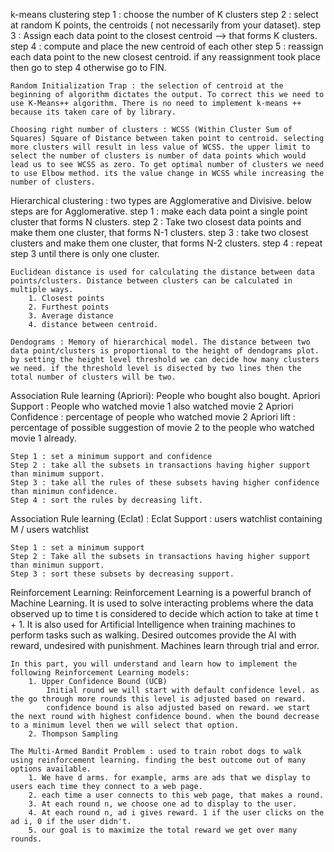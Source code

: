 k-means clustering
    step 1 : choose the number of K clusters
    step 2 : select at random K points, the centroids ( not necessarily from your dataset).
    step 3 : Assign each data point to the closest centroid --> that forms K clusters.
    step 4 : compute and place the new centroid of each other
    step 5 : reassign each data point to the new closest centroid. if any reassignment 
                took place then go to step 4 otherwise go to FIN.
    
    Random Initialization Trap : the selection of centroid at the beginning of algorithm dictates the output. To correct this we need to use K-Means++ algorithm. There is no need to implement k-means ++ because its taken care of by library.

    Choosing right number of clusters : WCSS (Within Cluster Sum of Squares) Square of Distance between taken point to centroid. selecting more clusters will result in less value of WCSS. the upper limit to select the number of clusters is number of data points which would lead us to see WCSS as zero. To get optimal number of clusters we need to use Elbow method. its the value change in WCSS while increasing the number of clusters.

Hierarchical clustering : two types are Agglomerative and Divisive. below steps are for Agglomerative.
    step 1 : make each data point a single point cluster that forms N clusters.
    step 2 : Take two closest data points and make them one cluster, that forms N-1 clusters.
    step 3 : take two closest clusters and make them one cluster, that forms N-2 clusters.
    step 4 : repeat step 3 until there is only one cluster.

    Euclidean distance is used for calculating the distance between data points/clusters. Distance between clusters can be calculated in multiple ways.
        1. Closest points
        2. Furthest points
        3. Average distance
        4. distance between centroid.
    
    Dendograms : Memory of hierarchical model. The distance between two data point/clusters is proportional to the height of dendograms plot. by setting the height level threshold we can decide how many clusters we need. if the threshold level is disected by two lines then the total number of clusters will be two.

Association Rule learning (Apriori): People who bought also bought. 
    Apriori Support : People who watched movie 1 also watched movie 2
    Apriori Confidence : percentage of people who watched movie 2 
    Apriori lift : percentage of possible suggestion of movie 2 to the people who watched movie 1 already.

    Step 1 : set a minimum support and confidence
    Step 2 : take all the subsets in transactions having higher support than minimum support.
    Step 3 : take all the rules of these subsets having higher confidence than minimun confidence.
    Step 4 : sort the rules by decreasing lift.

Association Rule learning (Eclat) : 
    Eclat Support : users watchlist containing M / users watchlist

    Step 1 : set a minimum support
    Step 2 : Take all the subsets in transactions having higher support than minimun support.
    Step 3 : sort these subsets by decreasing support.

Reinforcement Learning:
    Reinforcement Learning is a powerful branch of Machine Learning. It is used to solve interacting problems where the data observed up to time t is considered to decide which action to take at time t + 1. It is also used for Artificial Intelligence when training machines to perform tasks such as walking. Desired outcomes provide the AI with reward, undesired with punishment. Machines learn through trial and error.

    In this part, you will understand and learn how to implement the following Reinforcement Learning models:
        1. Upper Confidence Bound (UCB)
            Initial round we will start with default confidence level. as the go through more rounds this level is adjusted based on reward.
            confidence bound is also adjusted based on reward. we start the next round with highest confidence bound. when the bound decrease to a minimum level then we will select that option.
        2. Thompson Sampling

    The Multi-Armed Bandit Problem : used to train robot dogs to walk using reinforcement learning. finding the best outcome out of many options available. 
        1. We have d arms. for example, arms are ads that we display to users each time they connect to a web page.
        2. each time a user connects to this web page, that makes a round.
        3. At each round n, we choose one ad to display to the user.
        4. At each round n, ad i gives reward. 1 if the user clicks on the ad i, 0 if the user didn't.
        5. our goal is to maximize the total reward we get over many rounds.

